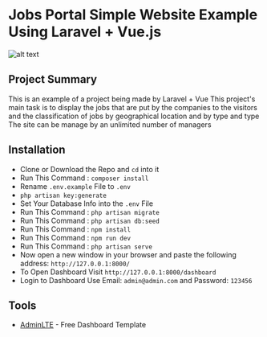 # Jobs Portal Simple Website Example Using Laravel + Vue.js

![alt text](https://ibb.co/27cpWks)

## Project Summary 
This is an example of a project being made by Laravel + Vue
This project's main task is to display the jobs that are put by the companies to the visitors and the classification of jobs by geographical location and by type and type
The site can be manage by an unlimited number of managers

## Installation 
* Clone or Download the Repo and `cd` into it
* Run This Command : `composer install `
* Rename `.env.example` File to `.env`
* `php artisan key:generate`
* Set Your Database Info into the `.env` File 
* Run This Command : `php artisan migrate`
* Run This Command : `php artisan db:seed`
* Run This Command : `npm install`
* Run This Command : `npm run dev`
* Run This Command : `php artisan serve`
* Now open a new window in your browser and paste the following address: `http://127.0.0.1:8000/`
* To Open Dashboard Visit `http://127.0.0.1:8000/dashboard`
* Login to Dashboard Use Email: `admin@admin.com` and Password: `123456`

## Tools
* [AdminLTE](https://adminlte.io/themes/dev/AdminLTE/index.html) - Free Dashboard Template
